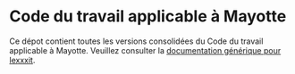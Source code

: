 # Code du travail applicable à Mayotte

Ce dépot contient toutes les versions consolidées du Code du travail applicable à Mayotte. Veuillez consulter la [documentation générique pour lexxxit](https://github.com/lexxxit/documentation).
